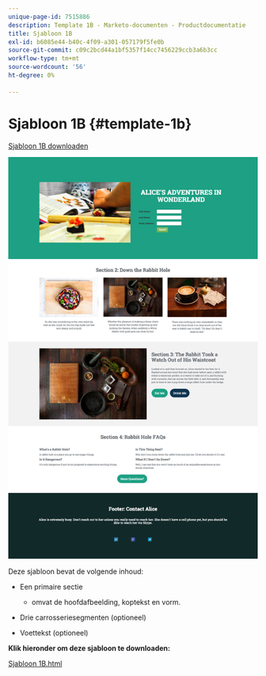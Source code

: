 ```yaml
---
unique-page-id: 7515886
description: Template 1B - Marketo-documenten - Productdocumentatie
title: Sjabloon 1B
exl-id: b6085e44-b40c-4f09-a301-057179f5fe0b
source-git-commit: c09c2bcd44a1bf5357f14cc7456229ccb3a6b3cc
workflow-type: tm+mt
source-wordcount: '56'
ht-degree: 0%

---
```


# Sjabloon 1B {#template-1b}

[Sjabloon 1B downloaden](https://experienceleague.adobe.com/landing/marketo/lp-templates/template-1b.html)

![](assets/image2015-5-28-13-3a6-3a5.png)

Deze sjabloon bevat de volgende inhoud:

* Een primaire sectie

   * omvat de hoofdafbeelding, koptekst en vorm.

* Drie carrosseriesegmenten (optioneel)
* Voettekst (optioneel)

**Klik hieronder om deze sjabloon te downloaden:**

[Sjabloon 1B.html](https://experienceleague.adobe.com/landing/marketo/lp-templates/template-1b.html)
